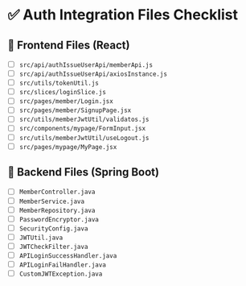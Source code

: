 # ✅ Auth Integration Files Checklist

## 📁 Frontend Files (React)
- [ ] `src/api/authIssueUserApi/memberApi.js`
- [ ] `src/api/authIssueUserApi/axiosInstance.js`
- [ ] `src/utils/tokenUtil.js`
- [ ] `src/slices/loginSlice.js`
- [ ] `src/pages/member/Login.jsx`
- [ ] `src/pages/member/SignupPage.jsx`
- [ ] `src/utils/memberJwtUtil/validatos.js`
- [ ] `src/components/mypage/FormInput.jsx`
- [ ] `src/utils/memberJwtUtil/useLogout.js`
- [ ] `src/pages/mypage/MyPage.jsx`

## 📁 Backend Files (Spring Boot)
- [ ] `MemberController.java`
- [ ] `MemberService.java`
- [ ] `MemberRepository.java`
- [ ] `PasswordEncryptor.java`
- [ ] `SecurityConfig.java`
- [ ] `JWTUtil.java`
- [ ] `JWTCheckFilter.java`
- [ ] `APILoginSuccessHandler.java`
- [ ] `APILoginFailHandler.java`
- [ ] `CustomJWTException.java`
